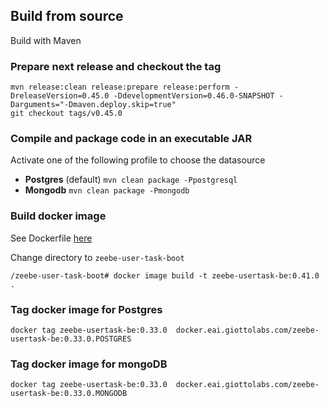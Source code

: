 ## Build from source
Build with Maven
### Prepare next release and checkout the tag
    mvn release:clean release:prepare release:perform -DreleaseVersion=0.45.0 -DdevelopmentVersion=0.46.0-SNAPSHOT -Darguments="-Dmaven.deploy.skip=true"
    git checkout tags/v0.45.0          
### Compile and package code in an executable JAR
Activate one of the following profile to choose the datasource
* **Postgres** (default)
    `mvn clean package -Ppostgresql`
* **Mongodb**
   `mvn clean package -Pmongodb`
### Build docker image
See Dockerfile [here](zeebe-user-task-boot/Dockerfile)

Change directory to `zeebe-user-task-boot`

    /zeebe-user-task-boot# docker image build -t zeebe-usertask-be:0.41.0 .

### Tag docker image for Postgres
```
docker tag zeebe-usertask-be:0.33.0  docker.eai.giottolabs.com/zeebe-usertask-be:0.33.0.POSTGRES
```
### Tag docker image for mongoDB
```
docker tag zeebe-usertask-be:0.33.0  docker.eai.giottolabs.com/zeebe-usertask-be:0.33.0.MONGODB
```